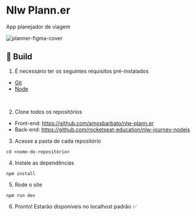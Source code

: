 # Nlw Plann.er
App planejador de viagem

![planner-figma-cover](https://github.com/user-attachments/assets/3e87fdd8-8a1b-4ff9-bbe3-6454e9b4c280)

## 🚀 Build

1. É necessário ter os seguintes requisitos pré-instalados
- [Git](https://git-scm.com/)
- [Node](https://nodejs.org/en/)

<br />

2. Clone todos os repositórios 

- Front-end: https://github.com/amosbarbato/nlw-plann.er
- Back-end: https://github.com/rocketseat-education/nlw-journey-nodejs

3. Acesse a pasta de cada repositório
```
cd <nome-do-repositório> 
```

4. Instale as dependências
```
npm install
```

5. Rode o site
```
npm run dev
```

6. Pronto! Estarão disponíveis no localhost padrão ✅


